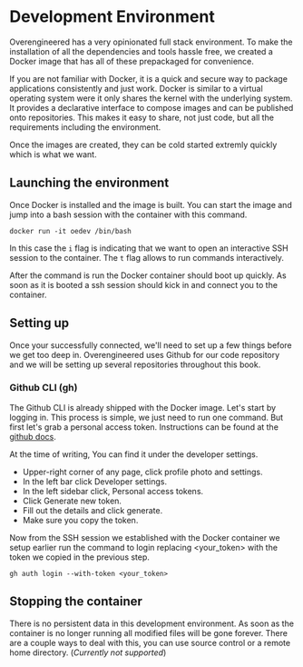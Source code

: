 # Development Environment

Overengineered has a very opinionated full stack environment. To make the installation of all the 
dependencies and tools hassle free, we created a Docker image that has all of these prepackaged 
for convenience.

If you are not familiar with Docker, it is a quick and secure way to package applications 
consistently and just work. Docker is similar to a virtual operating system were it only shares 
the kernel with the underlying system. It provides a declarative interface to compose images and 
can be published onto repositories. This makes it easy to share, not just code, but all the 
requirements including the environment.

Once the images are created, they can be cold started extremly quickly which is what we want.

## Launching the environment

Once Docker is installed and the image is built. You can start the image and jump into a bash 
session with the container with this command.

```rust,ignore
docker run -it oedev /bin/bash
```

In this case the `i` flag is indicating that we want to open an interactive SSH session to the 
container. The `t` flag allows to run commands interactively.

After the command is run the Docker container should boot up quickly. As soon as it is booted a 
ssh session should kick in and connect you to the container.

## Setting up

Once your successfully connected, we'll need to set up a few things before we get too deep in. 
Overengineered uses Github for our code repository and we will be setting up several repositories
throughout this book.

### Github CLI (gh)

The Github CLI is already shipped with the Docker image. Let's start by logging in. This process 
is simple, we just need to run one command. But first let's grab a personal access token. 
Instructions can be found at the 
[github docs](https://docs.github.com/en/authentication/keeping-your-account-and-data-secure/creating-a-personal-access-token).

At the time of writing, You can find it under the developer settings.

* Upper-right corner of any page, click profile photo and settings.
* In the left bar click Developer settings.
* In the left sidebar click, Personal access tokens.
* Click Generate new token.
* Fill out the details and click generate.
* Make sure you copy the token.

Now from the SSH session we established with the Docker container we setup earlier run the command
to login replacing <your_token> with the token we copied in the previous step.

```rust,ignore
gh auth login --with-token <your_token>
```

## Stopping the container

There is no persistent data in this development environment. As soon as the container is no longer
running all modified files will be gone forever. There are a couple ways to deal with this, you 
can use source control or a remote home directory. (*Currently not supported*)
